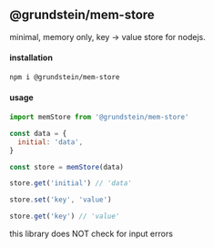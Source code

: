 ## @grundstein/mem-store

minimal, memory only, key -> value store for nodejs.

#### installation
```bash
npm i @grundstein/mem-store
```

#### usage
```javascript
import memStore from '@grundstein/mem-store'

const data = {
  initial: 'data',
}

const store = memStore(data)

store.get('initial') // 'data'

store.set('key', 'value')

store.get('key') // 'value'
```

this library does NOT check for input errors
